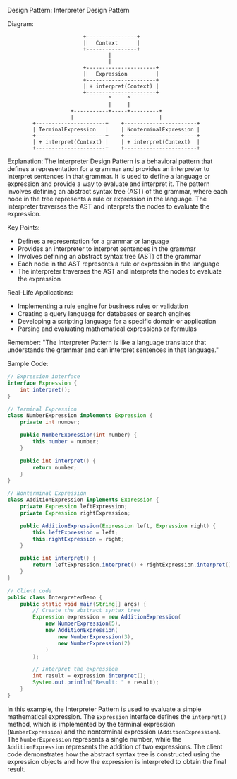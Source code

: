Design Pattern: Interpreter Design Pattern

Diagram:
```
                        +----------------+
                        |   Context      |
                        +----------------+
                                |
                                |
                        +----------------------+
                        |   Expression         |
                        +----------------------+
                        | + interpret(Context) |
                        +----------------------+
                                ^     ^
                                |     |
                    +-----------+-----+---------+
                    |                           |
        +----------------------+    +-----------------------+
        | TerminalExpression   |    | NonterminalExpression |
        +----------------------+    +-----------------------+
        | + interpret(Context) |    | + interpret(Context)  |
        +----------------------+    +-----------------------+
```

Explanation:
The Interpreter Design Pattern is a behavioral pattern that defines a representation for a grammar and provides an interpreter to interpret sentences in that grammar. It is used to define a language or expression and provide a way to evaluate and interpret it. The pattern involves defining an abstract syntax tree (AST) of the grammar, where each node in the tree represents a rule or expression in the language. The interpreter traverses the AST and interprets the nodes to evaluate the expression.

Key Points:
- Defines a representation for a grammar or language
- Provides an interpreter to interpret sentences in the grammar
- Involves defining an abstract syntax tree (AST) of the grammar
- Each node in the AST represents a rule or expression in the language
- The interpreter traverses the AST and interprets the nodes to evaluate the expression

Real-Life Applications:
- Implementing a rule engine for business rules or validation
- Creating a query language for databases or search engines
- Developing a scripting language for a specific domain or application
- Parsing and evaluating mathematical expressions or formulas

Remember:
"The Interpreter Pattern is like a language translator that understands the grammar and can interpret sentences in that language."

Sample Code:
```java
// Expression interface
interface Expression {
    int interpret();
}

// Terminal Expression
class NumberExpression implements Expression {
    private int number;

    public NumberExpression(int number) {
        this.number = number;
    }

    public int interpret() {
        return number;
    }
}

// Nonterminal Expression
class AdditionExpression implements Expression {
    private Expression leftExpression;
    private Expression rightExpression;

    public AdditionExpression(Expression left, Expression right) {
        this.leftExpression = left;
        this.rightExpression = right;
    }

    public int interpret() {
        return leftExpression.interpret() + rightExpression.interpret();
    }
}

// Client code
public class InterpreterDemo {
    public static void main(String[] args) {
        // Create the abstract syntax tree
        Expression expression = new AdditionExpression(
            new NumberExpression(5),
            new AdditionExpression(
                new NumberExpression(3),
                new NumberExpression(2)
            )
        );

        // Interpret the expression
        int result = expression.interpret();
        System.out.println("Result: " + result);
    }
}
```

In this example, the Interpreter Pattern is used to evaluate a simple mathematical expression. The `Expression` interface defines the `interpret()` method, which is implemented by the terminal expression (`NumberExpression`) and the nonterminal expression (`AdditionExpression`). The `NumberExpression` represents a single number, while the `AdditionExpression` represents the addition of two expressions. The client code demonstrates how the abstract syntax tree is constructed using the expression objects and how the expression is interpreted to obtain the final result.